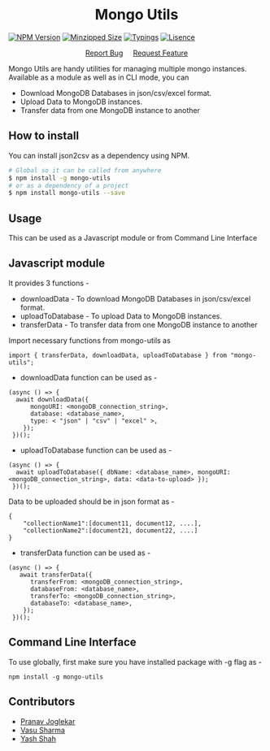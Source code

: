 
<br />

<h1 align="center">Mongo Utils</h1>

  
[![NPM Version](https://img.shields.io/npm/v/npm)](https://npmjs.org/)
 [![Minzipped Size](https://flat.badgen.net/bundlephobia/minzip/json-2-csv)](https://bundlephobia.com/result?p=mongo-utils)
[![Typings](https://img.shields.io/npm/types/typescript)](https://npmjs.org/)
[![Lisence](https://img.shields.io/npm/l/node)](https://npmjs.org/)
 

 
<p align="center">
    <a href="https://github.com/vasusharma7/mongo-utils/issues">Report Bug</a> &nbsp &nbsp
    <a href="https://github.com/vasusharma7/mongo-utils/issues">Request Feature</a>
 </center>
 
Mongo Utils are handy utilities for managing multiple mongo instances. Available as a module as well as in CLI mode, you can

- Download MongoDB Databases in json/csv/excel format.
- Upload Data to MongoDB instances.
- Transfer data from one MongoDB instance to another

## How to install

You can install json2csv as a dependency using NPM.  

```sh
# Global so it can be called from anywhere
$ npm install -g mongo-utils
# or as a dependency of a project
$ npm install mongo-utils --save
```
## Usage

This can be used as a Javascript module or from Command Line Interface

## Javascript module

It provides 3 functions - 

- downloadData - To download MongoDB Databases in json/csv/excel format.
- uploadToDatabase - To upload Data to MongoDB instances.
- transferData - To transfer data from one MongoDB instance to another

Import necessary functions from mongo-utils as 

`import { transferData, downloadData, uploadToDatabase } from "mongo-utils";`

 - downloadData function can be used as - 

```
(async () => {
  await downloadData({
      mongoURI: <mongoDB_connection_string>,
      database: <database_name>,
      type: < "json" | "csv" | "excel" >,
    });
 })();
```
- uploadToDatabase function can be used as - 
 
```
(async () => {
  await uploadToDatabase({ dbName: <database_name>, mongoURI: <mongoDB_connection_string>, data: <data-to-upload> });
 })();
```

Data to be uploaded should be in json format as - 
  
```
{
    "collectionName1":[document11, document12, ....],
    "collectionName2":[document21, document22, ....]
}

```

- transferData function can be used as - 

```
(async () => {
   await transferData({
      transferFrom: <mongoDB_connection_string>,
      databaseFrom: <database_name>,
      transferTo: <mongoDB_connection_string>,
      databaseTo: <database_name>,
    });
 })();
```



## Command Line Interface 

To use globally, first make sure you have installed package with -g flag as - 

`npm install -g mongo-utils`







## Contributors 

 - [Pranav Joglekar](https://github.com/Pranav2612000/)
 - [Vasu Sharma](https://github.com/vasusharma7/)
 - [Yash Shah](https://github.com/yashshah1/)









